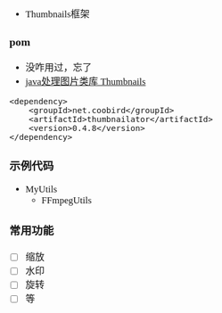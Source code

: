 <span  style="font-family: Simsun,serif; font-size: 17px; ">

- Thumbnails框架

### pom

- 没咋用过，忘了
- [java处理图片类库 Thumbnails](https://blog.csdn.net/qq_30336433/article/details/81298154)

~~~
<dependency>
    <groupId>net.coobird</groupId>
    <artifactId>thumbnailator</artifactId>
    <version>0.4.8</version>
</dependency>
~~~

### 示例代码

- MyUtils
    - FFmpegUtils

### 常用功能

- [ ] 缩放
- [ ] 水印
- [ ] 旋转
- [ ] 等

</span>